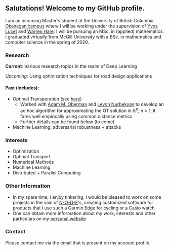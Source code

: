 ## Salutations! Welcome to my GitHub profile.
I am an incoming Master's student at the University of British Columbia [Okanagan campus](https://ok.ubc.ca/) where I will be working under the supervision of [Yves Lucet](link) and [Warren Hare](link). I will be pursuing an MSc. in (applied) mathematics. I graduated *virtually* from McGill University with a BSc. in mathematics and computer science in the spring of 2020.

### Research

**Current**: Various research topics in the realm of Deep Learning

*Upcoming*: Using optimization techniques for road design applications
#### Past (includes):
- Optimal Transporation (see [here]())
    - Worked with [Adam M. Oberman](https://adamoberman.net) and [Levon Nurbekyan](link) to develop an ad hoc algorithm for approximating the OT solution in &#8477;<sup>n</sup>, n > 1; it fares well empirically using common distance metrics
    - Further details can be found below (to come)
- Machine Learning: adversarial robustness + attacks

### Interests
- Optimization
- Optimal Transport
- Numerical Methods
- Machine Learning
- Distributed + Parallel Computing

### Other Information

- In my spare time, I enjoy tinkering. I would be pleased to work on some projects in the vain of [N-O-D-E](https://n-o-d-e.net/)'s, creating customized software for products that I use such a Garmin Edge for cycling or a Casio watch.
- One can obtain more information about my work, interests and other particulars on my [personal website](https://alexander.iannantuono.org)

### Contact
Please contact me via the email that is present on my account profile.